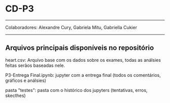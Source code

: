 # CD-P3
-----------------------------------------------------------------

Colaboradores: Alexandre Cury, Gabriela Mitu, Gabriella Cukier

-----------------------------------------------------------------

## Arquivos principais disponíveis no repositório ##

heart.csv: Arquivo base com os dados sobre os exames, todas as análsies feitas serãos baseadas nele.

P3-Entrega Final.ipynb: jupyter com a entrega final (todos os comentários, gráficos e análsies)

pasta "testes": pasta com o histórico dos jupyters (tentativas, erros, skecthes)

